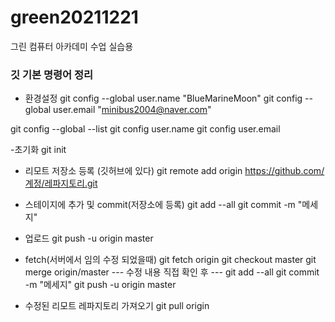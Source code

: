 # green20211221
그린 컴퓨터 아카데미 수업 실습용


### 깃 기본 명령어 정리
- 환경설정
git config --global user.name "BlueMarineMoon"
git config --global user.email "minibus2004@naver.com"

git config --global --list
git config user.name
git config user.email

-초기화
git init

- 리모트 저장소 등록 (깃허브에 있다)
git remote add origin https://github.com/계정/레파지토리.git

- 스테이지에 추가 및 commit(저장소에 등록)
git add --all
git commit -m "메세지"

- 업로드
git push -u origin master

- fetch(서버에서 임의 수정 되었을때)
git fetch origin
git checkout master
git merge origin/master
--- 수정 내용 직접 확인 후 ---
git add --all
git commit -m "메세지"
git push -u origin master

- 수정된 리모트 레파지토리 가져오기
git pull origin



